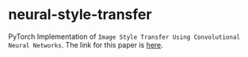 # neural-style-transfer
PyTorch Implementation of `Image Style Transfer Using Convolutional Neural Networks`. The link for this paper is [here](https://www.cv-foundation.org/openaccess/content_cvpr_2016/papers/Gatys_Image_Style_Transfer_CVPR_2016_paper.pdf).
